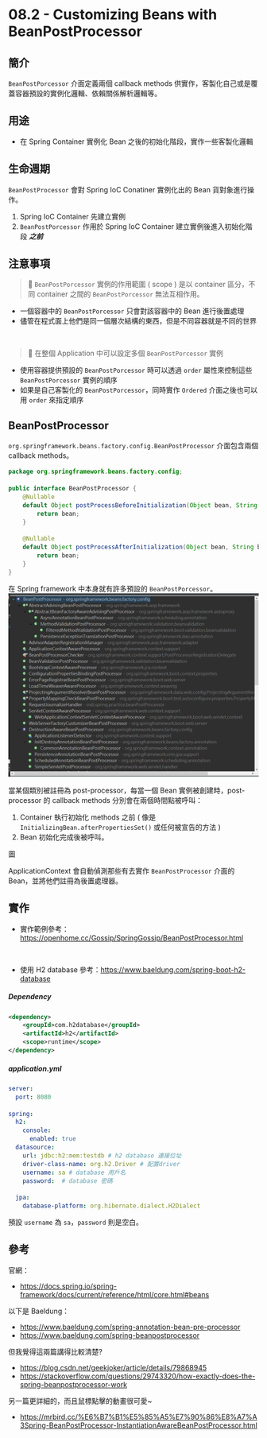 # 08.2 - Customizing Beans with BeanPostProcessor
## 簡介
`BeanPostPorcessor` 介面定義兩個 callback methods 供實作，客製化自己或是覆蓋容器預設的實例化邏輯、依賴關係解析邏輯等。

## 用途
* 在 Spring Container 實例化 Bean 之後的初始化階段，實作一些客製化邏輯

## 生命週期
`BeanPostProcessor` 會對 Spring IoC Conatiner 實例化出的 Bean 貨對象進行操作。
1. Spring IoC Container 先建立實例
2. `BeanPostPorcessor` 作用於 Spring IoC Container 建立實例後進入初始化階段 **_之前_**

## 注意事項
> 🔔 `BeanPostPorcessor` 實例的作用範圍 ( scope ) 是以 container 區分，不同 container 之間的 `BeanPostPorcessor` 無法互相作用。

* 一個容器中的 `BeanPostPorcessor` 只會對該容器中的 Bean 進行後置處理
* 儘管在程式面上他們是同一個層次結構的東西，但是不同容器就是不同的世界
<br/>

> 🔔 在整個 Application 中可以設定多個 `BeanPostPorcessor` 實例
* 使用容器提供預設的 `BeanPostPorcessor` 時可以透過 `order` 屬性來控制這些 `BeanPostPorcessor` 實例的順序
* 如果是自己客製化的 `BeanPostPorcessor`，同時實作 `Ordered` 介面之後也可以用 `order` 來指定順序

## BeanPostProcessor
`org.springframework.beans.factory.config.BeanPostProcessor` 介面包含兩個 callback methods。

```java
package org.springframework.beans.factory.config;

public interface BeanPostProcessor {
    @Nullable
    default Object postProcessBeforeInitialization(Object bean, String beanName) throws BeansException {
        return bean;
    }

    @Nullable
    default Object postProcessAfterInitialization(Object bean, String beanName) throws BeansException {
        return bean;
    }
}
```

在 Spring framework 中本身就有許多預設的 `BeanPostPorcessor`。
![](/images/spring-aop/8.2-1.png)

當某個類別被註冊為 post-processor，每當一個 Bean 實例被創建時，post-processor 的 callback methods 分別會在兩個時間點被呼叫：
1. Container 執行初始化 methods 之前 ( 像是 `InitializingBean.afterPropertiesSet()` 或任何被宣告的方法 )
2. Bean 初始化完成後被呼叫。

圖
<br/>

ApplicationContext 會自動偵測那些有去實作 `BeanPostProcessor` 介面的 Bean，並將他們註冊為後置處理器。 

## 實作
* 實作範例參考：https://openhome.cc/Gossip/SpringGossip/BeanPostProcessor.html
<br/>

* 使用 H2 database
  參考：https://www.baeldung.com/spring-boot-h2-database

##### Dependency
```xml
<dependency>
    <groupId>com.h2database</groupId>
    <artifactId>h2</artifactId>
    <scope>runtime</scope>
</dependency>
```

##### application.yml
```yml
server:
  port: 8080

spring:
  h2:
    console:
      enabled: true
  datasource:
    url: jdbc:h2:mem:testdb # h2 database 連接位址
    driver-class-name: org.h2.Driver # 配置driver
    username: sa # database 用戶名
    password:  # database 密碼

  jpa:
    database-platform: org.hibernate.dialect.H2Dialect
```
預設 `username` 為 `sa`，`password` 則是空白。

## 參考
官網：
* https://docs.spring.io/spring-framework/docs/current/reference/html/core.html#beans

以下是 Baeldung：
* https://www.baeldung.com/spring-annotation-bean-pre-processor
* https://www.baeldung.com/spring-beanpostprocessor

但我覺得這兩篇講得比較清楚?
* https://blog.csdn.net/geekjoker/article/details/79868945
* https://stackoverflow.com/questions/29743320/how-exactly-does-the-spring-beanpostprocessor-work

另一篇更詳細的，而且鼠標點擊的動畫很可愛~
* https://mrbird.cc/%E6%B7%B1%E5%85%A5%E7%90%86%E8%A7%A3Spring-BeanPostProcessor-InstantiationAwareBeanPostProcessor.html
